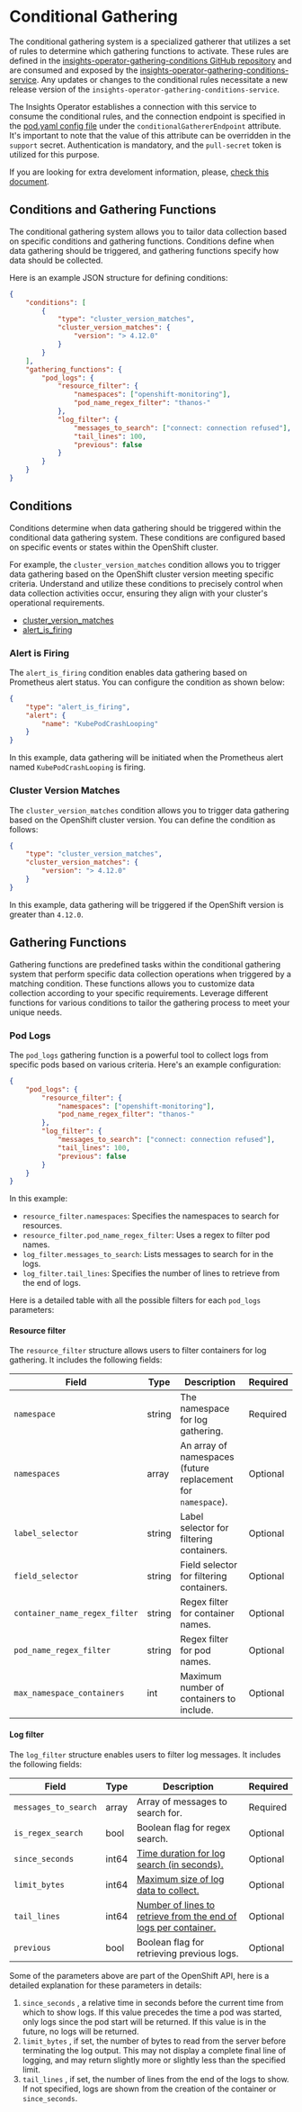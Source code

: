 # Conditional Gathering

The conditional gathering system is a specialized gatherer that utilizes a set of rules to determine which gathering functions to activate. These rules are defined in the [insights-operator-gathering-conditions GitHub repository](https://github.com/RedHatInsights/insights-operator-gathering-conditions) and are consumed and exposed by the [insights-operator-gathering-conditions-service](https://github.com/RedHatInsights/insights-operator-gathering-conditions-service). Any updates or changes to the conditional rules necessitate a new release version of the `insights-operator-gathering-conditions-service`.

The Insights Operator establishes a connection with this service to consume the conditional rules, and the connection endpoint is specified in the [pod.yaml config file](../../config/pod.yaml) under the `conditionalGathererEndpoint` attribute. It's important to note that the value of this attribute can be overridden in the `support` secret. Authentication is mandatory, and the `pull-secret` token is utilized for this purpose.

If you are looking for extra develoment information, please, [check this document](./development.md).

## Conditions and Gathering Functions

The conditional gathering system allows you to tailor data collection based on specific conditions and gathering functions. Conditions define when data gathering should be triggered, and gathering functions specify how data should be collected.

Here is an example JSON structure for defining conditions:

```json
{
    "conditions": [
        {
            "type": "cluster_version_matches",
            "cluster_version_matches": {
                "version": "> 4.12.0"
            }
        }
    ],
    "gathering_functions": {
        "pod_logs": {
            "resource_filter": {
                "namespaces": ["openshift-monitoring"],
                "pod_name_regex_filter": "thanos-"
            },
            "log_filter": {
                "messages_to_search": ["connect: connection refused"],
                "tail_lines": 100,
                "previous": false
            }
        }
    }
}
```

## Conditions

Conditions determine when data gathering should be triggered within the conditional data gathering system. These conditions are configured based on specific events or states within the OpenShift cluster.

For example, the `cluster_version_matches` condition allows you to trigger data gathering based on the OpenShift cluster version meeting specific criteria. Understand and utilize these conditions to precisely control when data collection activities occur, ensuring they align with your cluster's operational requirements.

- [cluster_version_matches](#cluster-version-matches)
- [alert_is_firing](#alert-is-firing)

### Alert is Firing

The `alert_is_firing` condition enables data gathering based on Prometheus alert status. You can configure the condition as shown below:

```json
{
    "type": "alert_is_firing",
    "alert": {
        "name": "KubePodCrashLooping"
    }
}
```

In this example, data gathering will be initiated when the Prometheus alert named `KubePodCrashLooping` is firing.

### Cluster Version Matches

The `cluster_version_matches` condition allows you to trigger data gathering based on the OpenShift cluster version. You can define the condition as follows:

```json
{
    "type": "cluster_version_matches",
    "cluster_version_matches": {
        "version": "> 4.12.0"
    }
}
```

In this example, data gathering will be triggered if the OpenShift version is greater than `4.12.0`.

## Gathering Functions

Gathering functions are predefined tasks within the conditional gathering system that perform specific data collection operations when triggered by a matching condition. These functions allows  you to customize data collection according to your specific requirements. Leverage different functions for various conditions to tailor the gathering process to meet your unique needs.

### Pod Logs

The `pod_logs` gathering function is a powerful tool to collect logs from specific pods based on various criteria. Here's an example configuration:

```json
{
    "pod_logs": {
        "resource_filter": {
            "namespaces": ["openshift-monitoring"],
            "pod_name_regex_filter": "thanos-"
        },
        "log_filter": {
            "messages_to_search": ["connect: connection refused"],
            "tail_lines": 100,
            "previous": false
        }
    }
}
```

In this example:

- `resource_filter.namespaces`: Specifies the namespaces to search for resources.
- `resource_filter.pod_name_regex_filter`: Uses a regex to filter pod names.
- `log_filter.messages_to_search`: Lists messages to search for in the logs.
- `log_filter.tail_lines`: Specifies the number of lines to retrieve from the end of logs.

Here is a detailed table with all the possible filters for each `pod_logs` parameters:

#### Resource filter
The `resource_filter` structure allows users to filter containers for log gathering. It includes the following fields:

| Field                         | Type   | Description                                                  | Required |
|-------------------------------|--------|--------------------------------------------------------------|----------|
| `namespace`                   | string | The namespace for log gathering.                             | Required |
| `namespaces`                  | array  | An array of namespaces (future replacement for `namespace`). | Optional |
| `label_selector`              | string | Label selector for filtering containers.                     | Optional |
| `field_selector`              | string | Field selector for filtering containers.                     | Optional |
| `container_name_regex_filter` | string | Regex filter for container names.                            | Optional |
| `pod_name_regex_filter`       | string | Regex filter for pod names.                                  | Optional |
| `max_namespace_containers`    | int    | Maximum number of containers to include.                     | Optional |


#### Log filter
The `log_filter` structure enables users to filter log messages. It includes the following fields:

| Field                   | Type   | Description                                                                    | Required |
|-------------------------|--------|--------------------------------------------------------------------------------|----------|
| `messages_to_search`    | array  | Array of messages to search for.                                               | Required |
| `is_regex_search`       | bool   | Boolean flag for regex search.                                                 | Optional |
| `since_seconds`         | int64  | [Time duration for log search (in seconds).](#since_secions)                   | Optional |
| `limit_bytes`           | int64  | [Maximum size of log data to collect.](#limit_bytes)                           | Optional |
| `tail_lines`            | int64  | [Number of lines to retrieve from the end of logs per container.](#tail_lines) | Optional |
| `previous`              | bool   | Boolean flag for retrieving previous logs.                                     | Optional |

Some of the parameters above are part of the OpenShift API, here is a detailed explanation for these parameters in details:

1. `since_seconds` <span id="since_seconds"></span>, a relative time in seconds before the current time from which to show logs. If this value
precedes the time a pod was started, only logs since the pod start will be returned. If this value is in the future,
no logs will be returned.
2. `limit_bytes` <span id="limit_bytes"></span>, if set, the number of bytes to read from the server before terminating the log output. This may not
display a complete final line of logging, and may return slightly more or slightly less than the specified limit.
3. `tail_lines` <span id="tail_lines"></span>, if set, the number of lines from the end of the logs to show. If not specified, logs are shown from
the creation of the container or `since_seconds`.
